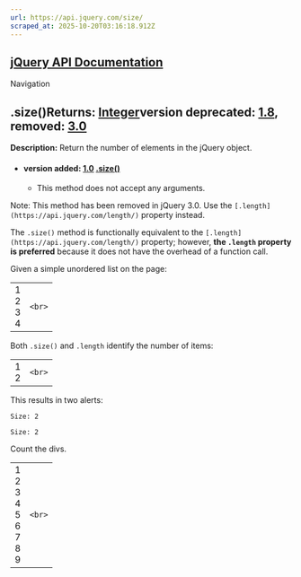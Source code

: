 ```yaml
---
url: https://api.jquery.com/size/
scraped_at: 2025-10-20T03:16:18.912Z
---
```


## [jQuery API Documentation](https://jquery.com/ "jQuery API Documentation")

Navigation

## .size()Returns: [Integer](http://api.jquery.com/Types/\#Integer)version deprecated: [1.8](https://api.jquery.com/category/version/1.8/), removed: [3.0](https://api.jquery.com/category/version/3.0/)

**Description:** Return the number of elements in the jQuery object.

- #### version added: [1.0](https://api.jquery.com/category/version/1.0/) [.size()](https://api.jquery.com/size/\#size)

  - This method does not accept any arguments.

Note: This method has been removed in jQuery 3.0. Use the `[.length](https://api.jquery.com/length/)` property instead.

The `.size()` method is functionally equivalent to the `[.length](https://api.jquery.com/length/)` property; however, **the `.length` property is preferred** because it does not have the overhead of a function call.

Given a simple unordered list on the page:

|     |     |
| --- | --- |
| 1<br>2<br>3<br>4 | ```<br>``` |

Both `.size()` and `.length` identify the number of items:

|     |     |
| --- | --- |
| 1<br>2 | ```<br>``` |

This results in two alerts:

`Size: 2`

`Size: 2`

Count the divs.

|     |     |
| --- | --- |
| 1<br>2<br>3<br>4<br>5<br>6<br>7<br>8<br>9 | ```<br>``` |